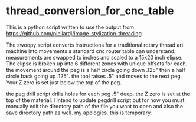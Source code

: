 # thread_conversion_for_cnc_table
This is a python script written to use the output from https://github.com/piellardj/image-stylization-threading

The swoopy script converts instructions for a traditional rotary thread art machine into movements a standard cnc router table can understand. 
measurements are swapped to inches and scaled to a 15x20 inch elipse. The elipse is broken up into 6 different zones with unique
offsets for each. the movement around the peg is a half circle going down .125" then a half circle back going up .125". the
tool raises .5" and moves to the next peg. Your Z zero is set just below the top of the peg. 

the peg drill script drills holes for each peg .5" deep. the Z zero is set at the top of the material. 
I intend to update pegdrill script but for now you must manually edit the directory path of the file
you want to open and also the save directory path as well. my apologies. this is temporary. 
